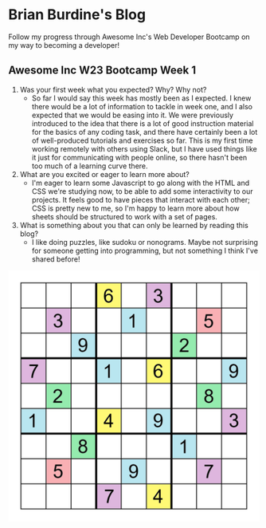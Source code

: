 # Brian Burdine's Blog
Follow my progress through Awesome Inc's Web Developer Bootcamp on my way to becoming a developer!

## Awesome Inc W23 Bootcamp Week 1

1. Was your first week what you expected? Why? Why not?
   - So far I would say this week has mostly been as I expected. I knew there would be a lot of information to tackle in week one, and I also expected that we would be easing into it. We were previously introduced to the idea that there is a lot of good instruction material for the basics of any coding task, and there have certainly been a lot of well-produced tutorials and exercises so far. This is my first time working remotely with others using Slack, but I have used things like it just for communicating with people online, so there hasn't been too much of a learning curve there.
2. What are you excited or eager to learn more about?
   - I'm eager to learn some Javascript to go along with the HTML and CSS we're studying now, to be able to add some interactivity to our projects. It feels good to have pieces that interact with each other; CSS is pretty new to me, so I'm happy to learn more about how sheets should be structured to work with a set of pages.
3. What is something about you that can only be learned by reading this blog?
   - I like doing puzzles, like sudoku or nonograms. Maybe not surprising for someone getting into programming, but not something I think I've shared before!

![An unsolved sudoku puzzle](img/Sudoku_Puzzle_(a_puzzle_with_total_symmetry)%20(1).png)
